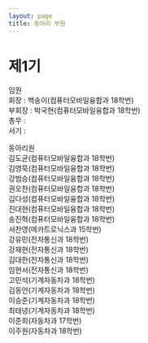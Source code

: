 ```yaml
---
layout: page
title: 동아리 부원
---
```


# 제1기
임원<br>
회장 : 백송이(컴퓨터모바일융합과 18학번)<br>
부회장 : 박국현(컴퓨터모바일융합과 18학번)<br>
총무 : <br>
서기 : 

동아리원<br>
김도균(컴퓨터모바일융합과 18학번) <br>
김영묵(컴퓨터모바일융합과 18학번) <br>
강범승(컴퓨터모바일융합과 18학번) <br>
권오찬(컴퓨터모바일융합과 18학번) <br>
김다성(컴퓨터모바일융합과 18학번) <br>
진대현(컴퓨터모바일융합과 18학번) <br>
송진혁(컴퓨터모바일융합과 18학번) <br>
서찬영(메카트로닉스과 15학번) <br>
강유민(전자통신과 18학번) <br>
강재현(전자통신과 18학번) <br>
김대한(전자통신과 18학번) <br>
임현서(전자통신과 18학번) <br>
고민석(기계자동차과 18학번) <br>
김동언(기계자동차과 18학번) <br>
이승준(기계자동차과 18학번) <br>
최태녕(기계자동차과 18학번) <br>
이준희(자동차과 17학번) <br>
이주원(자동차과 18학번)
